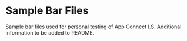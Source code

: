 # Sample Bar Files
Sample bar files used for personal testing of App Connect I.S.
Additional information to be added to README.
